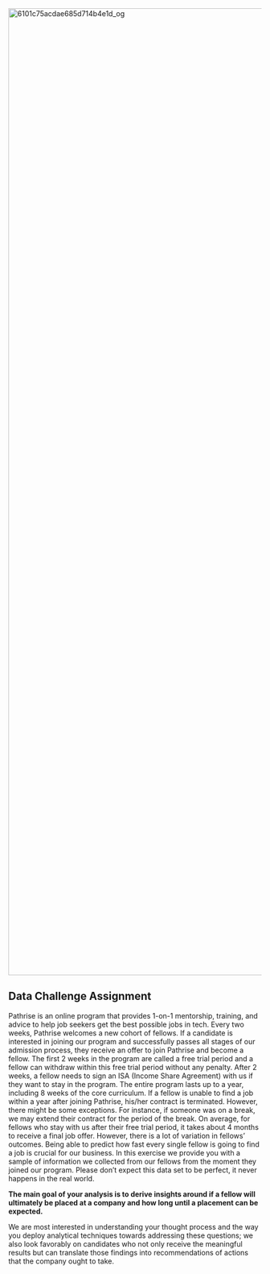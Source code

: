 <img width="1920" alt="6101c75acdae685d714b4e1d_og" src="https://github.com/sagharganji/Pathrise_Project/assets/99666375/bf3b940d-f9df-4dde-8529-6e4281ccde64">

## Data Challenge Assignment

Pathrise is an online program that provides 1-on-1 mentorship, training, and advice to
help job seekers get the best possible jobs in tech. Every two weeks, Pathrise
welcomes a new cohort of fellows. If a candidate is interested in joining our program
and successfully passes all stages of our admission process, they receive an offer to
join Pathrise and become a fellow. The first 2 weeks in the program are called a free
trial period and a fellow can withdraw within this free trial period without any penalty.
After 2 weeks, a fellow needs to sign an ISA (Income Share Agreement) with us if they
want to stay in the program. The entire program lasts up to a year, including 8 weeks of
the core curriculum. If a fellow is unable to find a job within a year after joining Pathrise,
his/her contract is terminated. However, there might be some exceptions. For instance,
if someone was on a break, we may extend their contract for the period of the break.
On average, for fellows who stay with us after their free trial period, it takes about 4
months to receive a final job offer. However, there is a lot of variation in fellows’
outcomes. Being able to predict how fast every single fellow is going to find a job is
crucial for our business. In this exercise we provide you with a sample of information we
collected from our fellows from the moment they joined our program. Please don’t
expect this data set to be perfect, it never happens in the real world.


**The main goal of your analysis is to derive insights around if a fellow will
ultimately be placed at a company and how long until a placement can be
expected.**


We are most interested in understanding your thought process and the way you deploy
analytical techniques towards addressing these questions; we also look favorably on
candidates who not only receive the meaningful results but can translate those findings
into recommendations of actions that the company ought to take.
